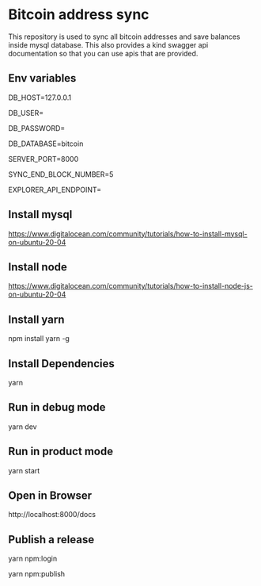 # Bitcoin address sync
This repository is used to sync all bitcoin addresses and save balances inside mysql database.
This also provides a kind swagger api documentation so that you can use apis that are provided.

## Env variables
DB_HOST=127.0.0.1

DB_USER=

DB_PASSWORD=

DB_DATABASE=bitcoin

SERVER_PORT=8000

SYNC_END_BLOCK_NUMBER=5

EXPLORER_API_ENDPOINT=

## Install mysql
https://www.digitalocean.com/community/tutorials/how-to-install-mysql-on-ubuntu-20-04

## Install node
https://www.digitalocean.com/community/tutorials/how-to-install-node-js-on-ubuntu-20-04
## Install yarn
npm install yarn -g
## Install Dependencies
yarn

## Run in debug mode
yarn dev

## Run in product mode
yarn start

## Open in Browser
http://localhost:8000/docs

## Publish a release
yarn npm:login

yarn npm:publish


 

